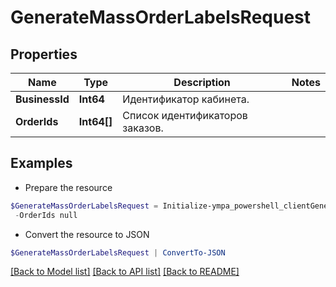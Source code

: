 # GenerateMassOrderLabelsRequest
## Properties

Name | Type | Description | Notes
------------ | ------------- | ------------- | -------------
**BusinessId** | **Int64** | Идентификатор кабинета. | 
**OrderIds** | **Int64[]** | Список идентификаторов заказов. | 

## Examples

- Prepare the resource
```powershell
$GenerateMassOrderLabelsRequest = Initialize-ympa_powershell_clientGenerateMassOrderLabelsRequest  -BusinessId null `
 -OrderIds null
```

- Convert the resource to JSON
```powershell
$GenerateMassOrderLabelsRequest | ConvertTo-JSON
```

[[Back to Model list]](../README.md#documentation-for-models) [[Back to API list]](../README.md#documentation-for-api-endpoints) [[Back to README]](../README.md)

